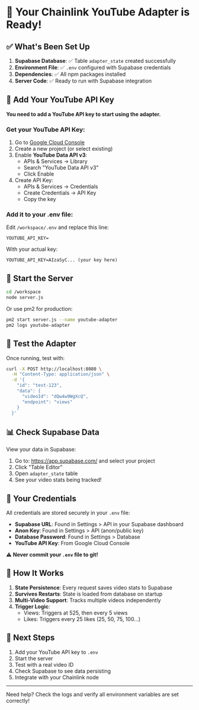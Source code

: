 # 🎉 Your Chainlink YouTube Adapter is Ready!

## ✅ What's Been Set Up

1. **Supabase Database**: ✅ Table `adapter_state` created successfully
2. **Environment File**: ✅ `.env` configured with Supabase credentials
3. **Dependencies**: ✅ All npm packages installed
4. **Server Code**: ✅ Ready to run with Supabase integration

## 🔑 Add Your YouTube API Key

**You need to add a YouTube API key to start using the adapter.**

### Get your YouTube API Key:

1. Go to [Google Cloud Console](https://console.cloud.google.com/)
2. Create a new project (or select existing)
3. Enable **YouTube Data API v3**:
   - APIs & Services → Library
   - Search "YouTube Data API v3"
   - Click Enable
4. Create API Key:
   - APIs & Services → Credentials
   - Create Credentials → API Key
   - Copy the key

### Add it to your .env file:

Edit `/workspace/.env` and replace this line:
```
YOUTUBE_API_KEY=
```

With your actual key:
```
YOUTUBE_API_KEY=AIzaSyC... (your key here)
```

## 🚀 Start the Server

```bash
cd /workspace
node server.js
```

Or use pm2 for production:
```bash
pm2 start server.js --name youtube-adapter
pm2 logs youtube-adapter
```

## 🧪 Test the Adapter

Once running, test with:

```bash
curl -X POST http://localhost:8080 \
  -H "Content-Type: application/json" \
  -d '{
    "id": "test-123",
    "data": {
      "videoId": "dQw4w9WgXcQ",
      "endpoint": "views"
    }
  }'
```

## 📊 Check Supabase Data

View your data in Supabase:
1. Go to: https://app.supabase.com/ and select your project
2. Click "Table Editor"
3. Open `adapter_state` table
4. See your video stats being tracked!

## 🔧 Your Credentials

All credentials are stored securely in your `.env` file:
- **Supabase URL**: Found in Settings > API in your Supabase dashboard
- **Anon Key**: Found in Settings > API (anon/public key)
- **Database Password**: Found in Settings > Database
- **YouTube API Key**: From Google Cloud Console

⚠️ **Never commit your `.env` file to git!**

## 📝 How It Works

1. **State Persistence**: Every request saves video stats to Supabase
2. **Survives Restarts**: State is loaded from database on startup
3. **Multi-Video Support**: Tracks multiple videos independently
4. **Trigger Logic**:
   - Views: Triggers at 525, then every 5 views
   - Likes: Triggers every 25 likes (25, 50, 75, 100...)

## 🎯 Next Steps

1. Add your YouTube API key to `.env`
2. Start the server
3. Test with a real video ID
4. Check Supabase to see data persisting
5. Integrate with your Chainlink node

---

Need help? Check the logs and verify all environment variables are set correctly!
